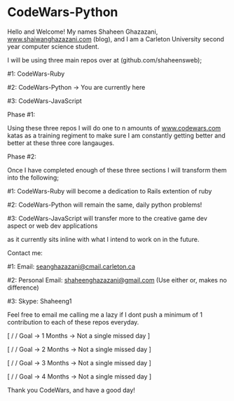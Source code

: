 # CodeWars-Python
Hello and Welcome! 
My names Shaheen Ghazazani, www.shaiwanghazazani.com (blog), and I am a Carleton University second year computer science student. 

I will be using three main repos over at (github.com/shaheensweb);


  #1: CodeWars-Ruby
  
  
  #2: CodeWars-Python -> You are currently here
  
  
  #3: CodeWars-JavaScript

Phase #1:


Using these three repos I will do one to n amounts of www.codewars.com katas as a training regiment to make sure I 
am constantly getting better and better at these three core langauges. 

Phase #2: 


Once I have completed enough of these three sections I will transform them into the following;


  #1: CodeWars-Ruby will become a dedication to Rails extention of ruby


  #2: CodeWars-Python will remain the same, daily python problems!


  #3: CodeWars-JavaScript will transfer more to the creative game dev aspect or web dev applications


  as it currently sits inline with what I intend to work on in the future. 
  

Contact me:


  #1: Email: seanghazazani@cmail.carleton.ca


  #2: Personal Email: shaheenghazazani@gmail.com  (Use either or, makes no difference)

  #3: Skype: Shaheeng1

Feel free to email me calling me a lazy if I dont push a minimum of 1 contribution to each of these repos everyday. 


[ / / Goal -> 1 Months -> Not a single missed day ]


[ / / Goal -> 2 Months -> Not a single missed day ]


[ / / Goal -> 3 Months -> Not a single missed day ]


[ / / Goal -> 4 Months -> Not a single missed day ]


Thank you CodeWars, and have a good day!
